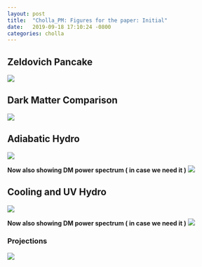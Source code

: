 ```yaml
---
layout: post
title:  "Cholla_PM: Figures for the paper: Initial"
date:   2019-09-18 17:10:24 -0800
categories: cholla
---
```



## Zeldovich Pancake


<img src="{{ site.url }}assets/images/zeldovich_78.png">



## Dark Matter Comparison 

<img src="{{ site.url }}assets/images/ps_256_dm_nyx_ramses.png">



## Adiabatic Hydro 


<img src="{{ site.url }}assets/images/ps_256_hydro_ramses.png">



**Now also showing DM power spectrum ( in case we need it )**
<img src="{{ site.url }}assets/images/ps_256_hydro_ramses_dm.png">




## Cooling and UV Hydro


<img src="{{ site.url }}assets/images/ps_256_cool_uv.png">


**Now also showing DM power spectrum ( in case we need it )**
<img src="{{ site.url }}assets/images/ps_256_cool_uv_dm.png">



### Projections

<img src="{{ site.url }}assets/images/projection_33_cividis.png">
